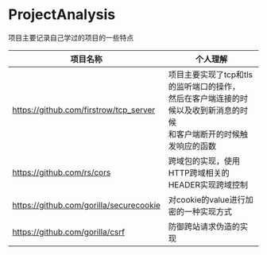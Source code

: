 # ProjectAnalysis
项目主要记录自己学过的项目的一些特点

|  项目名称   | 个人理解  |
|  ----  | ----  |
| https://github.com/firstrow/tcp_server  | 项目主要实现了tcp和tls的监听端口的操作，<br>然后在客户端连接的时候以及收到新消息的时候<br>和客户端断开的时候触发响应的函数 |
| https://github.com/rs/cors   | 跨域包的实现，使用HTTP跨域相关的HEADER实现跨域控制|
| https://github.com/gorilla/securecookie | 对cookie的value进行加密的一种实现方式|
| https://github.com/gorilla/csrf | 防御跨站请求伪造的实现|

